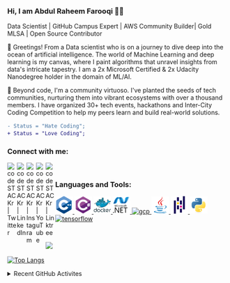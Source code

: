 ### Hi, I am Abdul Raheem Farooqi 👋😃

Data Scientist | GitHub Campus Expert | AWS Community Builder| Gold MLSA | Open Source Contributor

👋 Greetings! From a Data scientist who is on a journey to dive deep into the ocean of artificial intelligence. The world of Machine Learning and deep learning is my canvas, where I paint algorithms that unravel insights from data's intricate tapestry. I am a 2x Microsoft Certified & 2x Udacity Nanodegree holder in the domain of ML/AI.

🌱 Beyond code, I'm a community virtuoso. I've planted the seeds of tech communities, nurturing them into vibrant ecosystems with over a thousand members. I have organized 30+ tech events, hackathons and Inter-City Coding Competition to help my peers learn and build real-world solutions.


```diff
- Status = "Hate Coding";
+ Status = "Love Coding";

```

### Connect with me:


[<img align="left" alt="codeSTACKr | Twitter" width="22px" src="https://cdn.jsdelivr.net/npm/simple-icons@v3/icons/twitter.svg" />][twitter]
[<img align="left" alt="codeSTACKr | LinkedIn" width="22px" src="https://cdn.jsdelivr.net/npm/simple-icons@v3/icons/linkedin.svg" />][linkedin]
[<img align="left" alt="codeSTACKr | Instagram" width="22px" src="https://cdn.jsdelivr.net/npm/simple-icons@v3/icons/instagram.svg" />][instagram]
[<img align="left" alt="codeSTACKr | YouTube" width="22px" src="https://cdn.jsdelivr.net/npm/simple-icons@3.13.0/icons/stackoverflow.svg" />][stackoverflow]
[<img align="left" alt="codeSTACKr | Linktree" width="22px" src="https://cdn.jsdelivr.net/npm/simple-icons@3.13.0/icons/blogger.svg" />][blogger]

<br />

<h3 align="left">Languages and Tools:</h3>
<p align="left"> <a href="https://www.w3schools.com/cpp/" target="_blank" rel="noreferrer"> <img src="https://raw.githubusercontent.com/devicons/devicon/master/icons/cplusplus/cplusplus-original.svg" alt="cplusplus" width="40" height="40"/> </a> <a href="https://www.w3schools.com/cs/" target="_blank" rel="noreferrer"> <img src="https://raw.githubusercontent.com/devicons/devicon/master/icons/csharp/csharp-original.svg" alt="csharp" width="40" height="40"/> </a> <a href="https://www.docker.com/" target="_blank" rel="noreferrer"> <img src="https://raw.githubusercontent.com/devicons/devicon/master/icons/docker/docker-original-wordmark.svg" alt="docker" width="40" height="40"/> </a> <a href="https://dotnet.microsoft.com/" target="_blank" rel="noreferrer"> <img src="https://raw.githubusercontent.com/devicons/devicon/master/icons/dot-net/dot-net-original-wordmark.svg" alt="dotnet" width="40" height="40"/> </a> <a href="https://cloud.google.com" target="_blank" rel="noreferrer"> <img src="https://www.vectorlogo.zone/logos/google_cloud/google_cloud-icon.svg" alt="gcp" width="40" height="40"/> </a> <a href="https://www.java.com" target="_blank" rel="noreferrer"> <img src="https://raw.githubusercontent.com/devicons/devicon/master/icons/java/java-original.svg" alt="java" width="40" height="40"/> </a> <a href="https://pandas.pydata.org/" target="_blank" rel="noreferrer"> <img src="https://raw.githubusercontent.com/devicons/devicon/2ae2a900d2f041da66e950e4d48052658d850630/icons/pandas/pandas-original.svg" alt="pandas" width="40" height="40"/> </a> <a href="https://www.python.org" target="_blank" rel="noreferrer"> <img src="https://raw.githubusercontent.com/devicons/devicon/master/icons/python/python-original.svg" alt="python" width="40" height="40"/> </a> <a href="https://www.tensorflow.org" target="_blank" rel="noreferrer"> <img src="https://www.vectorlogo.zone/logos/tensorflow/tensorflow-icon.svg" alt="tensorflow" width="40" height="40"/> </a> </p>
<br />


<img 
   width = "48%" src="https://github-readme-stats.vercel.app/api?username=xfarooqi&show_icons=true&theme=tokyonight" 
/>

 [![Top Langs](https://github-readme-stats.vercel.app/api/top-langs/?username=xfarooqi&layout=compact)](https://github.com/anuraghazra/github-readme-stats)


 <details>
  <summary>Recent GitHub Activites</summary>
  
 <!--START_SECTION:activity-->
1. 🎉 Merged PR [#2](https://github.com/XFarooqi/hackathon-project/pull/2) in [XFarooqi/hackathon-project](https://github.com/XFarooqi/hackathon-project)
2. 💪 Opened PR [#2](https://github.com/XFarooqi/hackathon-project/pull/2) in [XFarooqi/hackathon-project](https://github.com/XFarooqi/hackathon-project)
3. ❗ Opened issue [#1](https://github.com/XFarooqi/hackathon-project/issues/1) in [XFarooqi/hackathon-project](https://github.com/XFarooqi/hackathon-project)
4. 🔒 Closed issue [#1](https://github.com/XFarooqi/DevHub/issues/1) in [XFarooqi/DevHub](https://github.com/XFarooqi/DevHub)
5. 🎉 Merged PR [#2](https://github.com/XFarooqi/DevHub/pull/2) in [XFarooqi/DevHub](https://github.com/XFarooqi/DevHub)
<!--END_SECTION:activity-->
  
</details>


[twitter]: https://twitter.com/X_Farooqi
[stackoverflow]: https://stackoverflow.com/users/17386561/abdul-raheem
[Instagram]: https://www.instagram.com/farooqi01/
[linkedin]: https://www.linkedin.com/in/xfarooqi/
[blogger]: https://linktr.ee/abdulraheem01/


<!---

--->

